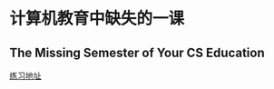 # 计算机教育中缺失的一课
## The Missing Semester of Your CS Education

[练习地址](https://missing-semester-cn.github.io/)